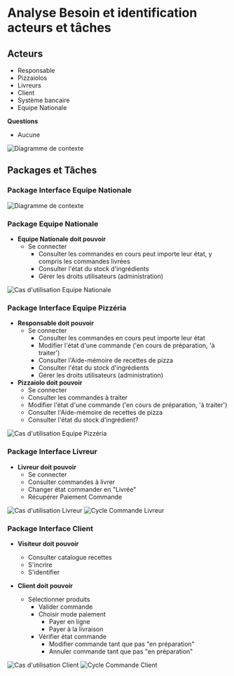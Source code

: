# Analyse Besoin et identification acteurs et tâches

## Acteurs

- Responsable
- Pizzaiolos
- Livreurs
- Client
- Système bancaire
- Equipe Nationale

**Questions**<br>
- Aucune


<img src = "Diagrammes/Diagramme_contexte.jpg" title = "Diagramme de contexte">

## Packages et Tâches

### Package Interface Equipe Nationale

<img src = "Diagrammes/Diagramme_packages.jpg" title = "Diagramme de contexte">

### Package Equipe Nationale

- **Equipe Nationale doit pouvoir**
  - Se connecter
    - Consulter les commandes en cours peut importe leur état, y compris les commandes livrées
    - Consulter l'état du stock d'ingrédients
    - Gérer les droits utilisateurs (administration)

<img src = "Diagrammes/Package Equipe Nationale/Cas d'utilisation Equipe Nationale.jpg" title = "Cas d'utilisation Equipe Nationale">

### Package Interface Equipe Pizzéria

- **Responsable doit pouvoir**
  - Se connecter
    - Consulter les commandes en cours peut importe leur état
    - Modifier l'état d'une commande ('en cours de préparation, 'à traiter')
    - Consulter l'Aide-mémoire de recettes de pizza
    - Consulter l'état du stock d'ingrédients
    - Gérer les droits utilisateurs (administration)
- **Pizzaiolo doit pouvoir**
  - Se connecter
  - Consulter les commandes à traiter
  - Modifier l'état d'une commande ('en cours de préparation, 'à traiter')
  - Consulter l'Aide-mémoire de recettes de pizza
  - Consulter l'état du stock d'ingrédient?

<img src = "Diagrammes/Package Pizzeria/Cas d'utilisation Pizzeria.jpg" title = "Cas d'utilisation Equipe Pizzéria">

### Package Interface Livreur

- **Livreur doit pouvoir**
  - Se connecter
  - Consulter commandes à livrer
  - Changer état commander en "Livrée"
  - Récupérer Paiement Commande

<img src = "Diagrammes/Package Livreur/Cas d'utilisation Livreur.jpg" title = "Cas d'utilisation Livreur">
<img src = "Diagrammes/Package Livreur/Cycle commande Livreur.jpg" title = "Cycle Commande Livreur">

### Package Interface Client

- **Visiteur doit pouvoir**
  - Consulter catalogue recettes
  - S'incrire
  - S'identifier

- **Client doit pouvoir**
  - Sélectionner produits
    - Valider commande
    - Choisir mode  paiement
      - Payer en ligne
      - Payer à la livraison
    - Vérifier état commande
      - Modifier commande tant que pas "en préparation"
      - Annuler commande tant que pas "en préparation"

<img src = "Diagrammes/Package Client/Cas d'utilisation Client.jpg" title = "Cas d'utilisation Client">
<img src = "Diagrammes/Package Client/Cycle commande Client.jpg" title = "Cycle Commande Client">
